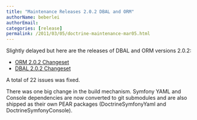 ```yaml
---
title: "Maintenance Releases 2.0.2 DBAL and ORM"
authorName: beberlei
authorEmail:
categories: [release]
permalink: /2011/03/05/doctrine-maintenance-mar05.html
---
```

Slightly delayed but here are the releases of DBAL and ORM versions
2.0.2:

-   [ORM 2.0.2
    Changeset](https://www.doctrine-project.org/jira/browse/DDC/fixforversion/10116)
-   [DBAL 2.0.2
    Changeset](https://www.doctrine-project.org/jira/browse/DBAL/fixforversion/10118)

A total of 22 issues was fixed.

There was one big change in the build mechanism. Symfony YAML and
Console dependencies are now converted to git submodules and are also
shipped as their own PEAR packages (DoctrineSymfonyYaml and
DoctrineSymfonyConsole).
